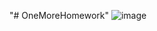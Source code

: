 "# OneMoreHomework" 
![image](https://user-images.githubusercontent.com/97401395/180733517-e93d840c-435a-4c46-8443-5dfae82c33c4.png)
